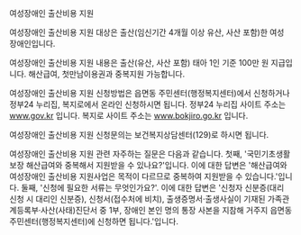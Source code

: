 여성장애인 출산비용 지원


여성장애인 출산비용 지원 대상은 출산(임신기간 4개월 이상 유산, 사산 포함)한 여성 장애인입니다.


여성장애인 출산비용 지원 내용은 출산(유산, 사산 포함) 태아 1인 기준 100만 원 지급입니다. 해산급여, 첫만남이용권과 중복지원 가능합니다.


여성장애인 출산비용 지원 신청방법은 읍면동 주민센터(행정복지센터)에서 신청하거나 정부24 누리집, 복지로에서 온라인 신청하시면 됩니다. 정부24 누리집 사이트 주소는 www.gov.kr 입니다. 복지로 사이트 주소는 www.bokjiro.go.kr 입니다.


여성장애인 출산비용 지원 신청문의는 보건복지상담센터(129)로 하시면 됩니다. 


여성장애인 출산비용 지원 관련 자주하는 질문은 다음과 같습니다.
첫째, '국민기초생활보장 해산급여와 중복해서 지원받을 수 있나요?'입니다. 이에 대한 답변은 '해산급여와 여성장애인 출산비용 지원사업은 목적이 다르므로 중복하여 지원받을 수 있습니다.'입니다.
둘째, '신청에 필요한 서류는 무엇인가요?'. 이에 대한 답변은 '신청자 신분증(대리 신청 시 대리인 신분증), 신청서(접수처에 비치), 출생증명서·출생사실이 기재된 가족관계등록부·사산(사태)진단서 중 1부, 장애인 본인 명의 통장 사본을 지참해 거주지 읍면동 주민센터(행정복지센터)에 신청하면 됩니다.'입니다.